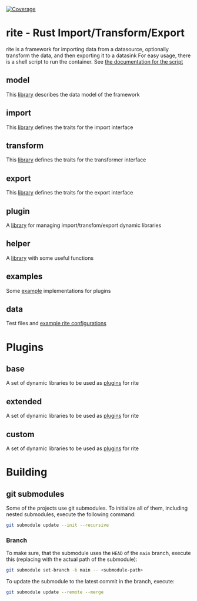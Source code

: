 [![Coverage](https://img.shields.io/badge/coverage-18%25-red)](https://ciao-systems.github.io/rite/tarpaulin-report.html)

# rite - Rust Import/Transform/Export
rite is a framework for importing data from a datasource, optionally transform the data, and then exporting it to a datasink
For easy usage, there is a shell script to run the container. See [the documentation for the script](rite.sh.md)

## model
This [library](libraries/model/README.md) describes the data model of the framework

## import
This [library](libraries/import/README.md) defines the traits for the import interface

## transform
This [library](libraries/transform/README.md) defines the traits for the transformer interface

## export
This [library](libraries/export/README.md) defines the traits for the export interface

## plugin
A [library](libraries/plugin/README.md) for managing import/transfom/export dynamic libraries

## helper
A [library](https://github.com/CIAO-systems/rite-lib-helper) with some useful functions

## examples
Some [example](examples/README.md) implementations for plugins

## data
Test files and [example rite configurations](data/README.md)

# Plugins
## base
A set of dynamic libraries to be used as [plugins](base/plugins/README.md) for rite

## extended
A set of dynamic libraries to be used as [plugins](extended/plugins/README.md) for rite

## custom
A set of dynamic libraries to be used as [plugins](custom/plugins/README.md) for rite

# Building
## git submodules
Some of the projects use git submodules. To initialize all of them, including 
nested submodules, execute the following command:
```bash
git submodule update --init --recursive
```
### Branch
To make sure, that the submodule uses the `HEAD` of the `main` branch, execute this (replacing <submodule-path> with the actual path of the submodule):
```bash
git submodule set-branch -b main -- <submodule-path>
```
To update the submodule to the latest commit in the branch, execute:
```bash
git submodule update --remote --merge
```